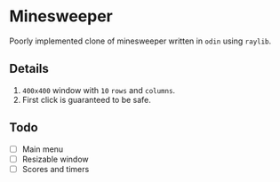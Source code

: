 # Minesweeper

Poorly implemented clone of minesweeper written in `odin` using `raylib`.

## Details

1. `400x400` window with `10` `rows` and `columns`.
1. First click is guaranteed to be safe.

## Todo

- [ ] Main menu
- [ ] Resizable window
- [ ] Scores and timers
